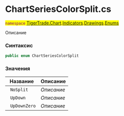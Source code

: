 
# ChartSeriesColorSplit.cs
<mark style="color:purple;">`namespace` [TigerTrade.Chart](../../../../../../TigerTrade.Chart.md).[Indicators](../../../../../../TigerTrade.Chart/Indicators.md).[Drawings](../../../../../../TigerTrade.Chart/Indicators/Drawings.md).[Enums](../../../../../../TigerTrade.Chart/Indicators/Drawings/Enums.md)



Описание

### Синтаксис
```csharp
public enum ChartSeriesColorSplit
```


### Значения
| Название | Описание |
| --- | --- |
| ` NoSplit` | *Описание* |
| ` UpDown` | *Описание* |
| ` UpDownZero` | *Описание* |



